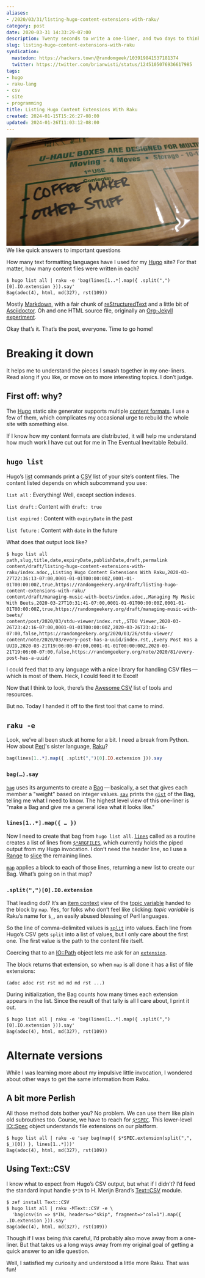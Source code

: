 ```yaml
---
aliases:
- /2020/03/31/listing-hugo-content-extensions-with-raku/
category: post
date: 2020-03-31 14:33:29-07:00
description: Twenty seconds to write a one-liner, and two days to think about it
slug: listing-hugo-content-extensions-with-raku
syndication:
  mastodon: https://hackers.town/@randomgeek/103919841537181374
  twitter: https://twitter.com/brianwisti/status/1245105076936617985
tags:
- hugo
- raku-lang
- csv
- site
- programming
title: Listing Hugo Content Extensions With Raku
created: 2024-01-15T15:26:27-08:00
updated: 2024-01-26T11:03:12-08:00
---
```


![attachments/img/2020/cover-2020-03-31.jpg](../../../attachments/img/2020/cover-2020-03-31.jpg)
We like quick answers to important questions

How many text formatting languages have I used for my [Hugo](../../../card/Hugo.md) site? For that matter, how many content files were written in each?

````
$ hugo list all | raku -e 'bag(lines[1..*].map({ .split(",")[0].IO.extension })).say'
Bag(adoc(4), html, md(327), rst(109))
````

Mostly [Markdown](../../../card/Markdown.md), with a fair chunk of [reStructuredText](../../../card/reStructuredText.md) and a little bit of [Asciidoctor](../../../card/Asciidoctor.md). Oh and one HTML source file, originally an [Org-Jekyll experiment](../../2014/10/blog-writing-in-org-mode.md).

Okay that’s it. That’s the post, everyone. Time to go home!

# Breaking it down

It helps me to understand the pieces I smash together in my one-liners. Read along if you like, or move on to more interesting topics. I don’t judge.

## First off: why?

The [Hugo](https://gohugo.io) static site generator supports multiple [content formats](https://gohugo.io/content-management/formats/). I use a few of them, which complicates my occasional urge to rebuild the whole site with something else.

If I know how my content formats are distributed, it will help me understand how much work I have cut out for me in The Eventual Inevitable Rebuild.

## `hugo list`

Hugo’s [list](https://gohugo.io/commands/hugo_list) commands print a [CSV](../../../card/CSV.md) list of your site’s content files. The content listed depends on which subcommand you use:

`list all`
: Everything! Well, except section indexes.

`list draft`
: Content with `draft: true`

`list expired`
: Content with `expiryDate` in the past

`list future`
: Content with `date` in the future

What does that output look like?

````
$ hugo list all
path,slug,title,date,expiryDate,publishDate,draft,permalink
content/draft/listing-hugo-content-extensions-with-raku/index.adoc,,Listing Hugo Content Extensions With Raku,2020-03-27T22:36:13-07:00,0001-01-01T00:00:00Z,0001-01-01T00:00:00Z,true,https://randomgeekery.org/draft/listing-hugo-content-extensions-with-raku/
content/draft/managing-music-with-beets/index.adoc,,Managing My Music With Beets,2020-03-27T10:31:41-07:00,0001-01-01T00:00:00Z,0001-01-01T00:00:00Z,true,https://randomgeekery.org/draft/managing-music-with-beets/
content/post/2020/03/stdu-viewer/index.rst,,STDU Viewer,2020-03-26T23:42:16-07:00,0001-01-01T00:00:00Z,2020-03-26T23:42:16-07:00,false,https://randomgeekery.org/2020/03/26/stdu-viewer/
content/note/2020/03/every-post-has-a-uuid/index.rst,,Every Post Has a UUID,2020-03-21T19:06:00-07:00,0001-01-01T00:00:00Z,2020-03-21T19:06:00-07:00,false,https://randomgeekery.org/note/2020/81/every-post-has-a-uuid/
````

I could feed that to any language with a nice library for handling CSV
files — which is most of them. Heck, I could feed it to Excel!

Now that I think to look, there’s the [Awesome CSV](https://github.com/secretGeek/awesomecsv) list of tools and resources.

But no. Today I handed it off to the first tool that came to mind.

## `raku -e`

Look, we’ve all been stuck at home for a bit. I need a break from Python. How about [Perl](../../../card/Perl.md)'s sister language, [Raku](../../../card/Raku.md)?

````raku
bag(lines[1..*].map({ .split(",")[0].IO.extension })).say
````

### `bag(…).say`

[`bag`](https://docs.raku.org/routine/bag) uses its arguments to create a [Bag](https://docs.raku.org/type/Bag) — basically, a set that gives each member a "weight" based on integer values. [`say`](https://docs.raku.org/type/Mu#method_say) prints the [`gist`](https://docs.raku.org/routine/gist) of the Bag, telling me what I need to know. The highest level view of this one-liner is "make a Bag and give me a general idea what it looks like."

### `lines[1..*].map({ … })`

Now I need to create that bag from `hugo list all`. [`lines`](https://docs.raku.org/type/IO::Handle#routine_lines) called as
a routine creates a list of lines from [`$*ARGFILES`](https://docs.raku.org/language/variables#$*ARGFILES), which currently holds the piped output from my Hugo invocation. I don’t need the header line, so I use a
[Range](https://docs.raku.org/type/Range) to [slice](https://docs.raku.org/language/subscripts#Slices) the remaining lines.

[`map`](https://docs.raku.org/routine/map#class_Any) applies a block to each of those lines, returning a new list to create our Bag. What’s going on in that map?

### `.split(",")[0].IO.extension`

That leading dot? It’s an [item context](https://docs.raku.org/language/contexts#Item_context) view of the [topic variable](https://docs.raku.org/language/variables#The_$__variable) handed to the block by `map`. Yes, for folks who don’t feel like clicking: *topic variable* is Raku’s name for `$_`, an easily abused blessing of Perl languages.

So the line of comma-delimited values is [`split`](https://docs.raku.org/type/Str#routine_split) into values. Each line from Hugo’s CSV gets `split` into a list of values, but I only care about the first one. The first value is the path to the content file itself.

Coercing that to an [IO::Path](https://docs.raku.org/type/IO::Path) object lets me ask for an [`extension`](https://docs.raku.org/type/IO::Path#method_extension).

The block returns that extension, so when `map` is all done it has a list of file extensions:

````
(adoc adoc rst rst md md md rst ...)
````

During initialization, the Bag counts how many times each extension appears in the list. Since the result of that tally is all I care about, I print it out.

````
$ hugo list all | raku -e 'bag(lines[1..*].map({ .split(",")[0].IO.extension })).say'
Bag(adoc(4), html, md(327), rst(109))
````

# Alternate versions

While I was learning more about my impulsive little invocation, I wondered about other ways to get the same information from Raku.

## A bit more Perlish

All those method dots bother you? No problem. We can use them like plain old subroutines too. Course, we have to reach for [`$*SPEC`](https://docs.raku.org/language/variables#$*SPEC). This lower-level [IO::Spec](https://docs.raku.org/type/IO::Spec) object understands file extensions on our platform.

````
$ hugo list all | raku -e 'say bag(map({ $*SPEC.extension(split(",", $_)[0]) }, lines[1..*]))'
Bag(adoc(4), html, md(327), rst(109))
````

## Using Text::CSV

I know what to expect from Hugo’s CSV output, but what if I didn’t? I’d feed the standard input handle `$*IN` to H. Merijn Brand’s [Text::CSV](https://github.com/Tux/CSV) module.

````
$ zef install Text::CSV
$ hugo list all | raku -MText::CSV -e \
  'bag(csv(in => $*IN, headers=>"skip", fragment=>"col=1").map({ .IO.extension })).say'
Bag(adoc(4), html, md(327), rst(109))
````

Though if I was being *this* careful, I’d probably also move away from a one-liner. But that takes us a long ways away from my original goal of getting a quick answer to an idle question.

Well, I satisfied my curiosity and understood a little more Raku. That was fun!
